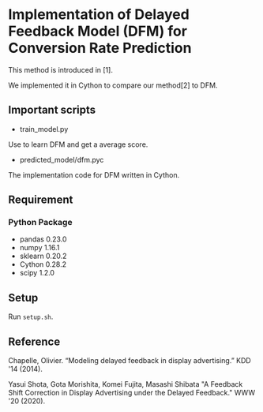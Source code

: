 # Implementation of Delayed Feedback Model (DFM) for Conversion Rate Prediction

This method is introduced in [1].

We implemented it in Cython to compare our method[2] to DFM.

## Important scripts

- train_model.py

Use to learn DFM and get a average score.

- predicted_model/dfm.pyc

The implementation code for DFM written in Cython.

## Requirement

### Python Package
- pandas 0.23.0
- numpy 1.16.1
- sklearn 0.20.2
- Cython 0.28.2
- scipy 1.2.0

## Setup
Run `setup.sh`.


## Reference
Chapelle, Olivier. “Modeling delayed feedback in display advertising.” KDD '14 (2014).

Yasui Shota, Gota Morishita, Komei Fujita, Masashi Shibata "A Feedback Shift Correction in Display Advertising under the Delayed Feedback." WWW '20 (2020).
